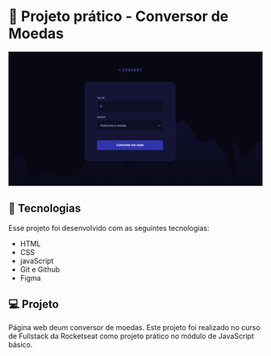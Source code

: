 <h1> 🚀 Projeto prático - Conversor de Moedas</h1>

<p align="center">
  <img alt="" src="./img/readme.png">
</p>

## 🚀 Tecnologias

Esse projeto foi desenvolvido com as seguintes tecnologias:

- HTML
- CSS
- javaScript
- Git e Github
- Figma

## 💻 Projeto

Página web deum conversor de moedas.
Este projeto foi realizado no curso de Fullstack da Rocketseat como projeto prático no módulo de JavaScript básico.
